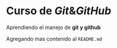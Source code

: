 # Curso de _Git_&_GitHub_

Aprendiendo el manejo de **git y github**

Agregando mas contenido al `README.md`
